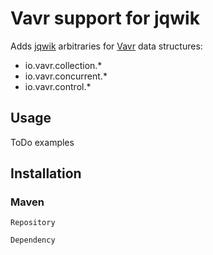 # Vavr support for jqwik

Adds [jqwik](https://jqwik.net/) arbitraries for [Vavr](https://www.vavr.io/vavr-docs/) data structures:

- io.vavr.collection.*
- io.vavr.concurrent.*
- io.vavr.control.*

## Usage

ToDo examples

## Installation

### Maven

```
Repository
```

```
Dependency
```
